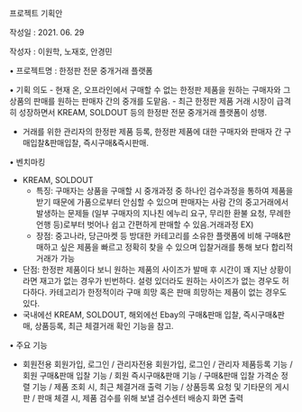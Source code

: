 프로젝트 기획안

작성일 : 2021. 06. 29

작성자 : 이원학, 노재호, 안경민

•	프로젝트명 : 한정판 전문 중개거래 플랫폼

•	기획 의도 
	- 현재 온, 오프라인에서 구매할 수 없는 한정판 제품을 원하는 구매자와 그 상품의 판매를 원하는 판매자 간의 중개를 도맡음.
	- 최근 한정판 제품 거래 시장이 급격히 성장하면서 KREAM, SOLDOUT 등의 한정판 전문 중개거래 플랫폼이 성행.
  - 거래를 위한 관리자의 한정판 제품 등록, 한정판 제품에 대한 구매자와 판매자 간 구매입찰&판매입찰, 즉시구매&즉시판매.

•	벤치마킹 
  - KREAM, SOLDOUT
	- 특징: 구매자는 상품을 구매할 시 중개과정 중 하나인 검수과정을 통하여 제품을 받기 때문에 가품으로부터 안심할 수 있으며 판매자는 사람 간의 중고거래에서 발생하는 문제들
	  (일부 구매자의 지나친 에누리 요구, 무리한 환불 요청, 무례한 언행 등)로부터 벗어나 쉽고 간편하게 판매할 수 있음.거래과정 EX)  
	- 장점: 중고나라, 당근마켓 등 방대한 카테고리를 소유한 플랫폼에 비해 구매&판매하고 싶은 제품을 빠르고 정확히 찾을 수 있으며 입찰거래를 통해 보다 합리적 거래가 가능
  - 단점: 한정판 제품이다 보니 원하는 제품의 사이즈가 발매 후 시간이 꽤 지난 상황이라면 재고가 없는 경우가 빈번하다. 설령 있더라도 원하는 사이즈가 없는 경우도 허다하다. 카테고리가 한정적이라 구매 희망 혹은 판매 희망하는 제품이 없는 경우도 있다.
  - 국내에선 KREAM, SOLDOUT, 해외에선 Ebay의 구매&판매 입찰, 즉시구매&판매, 상품등록, 최근 체결거래 확인 기능을 참고.

•	주요 기능 
  - 회원전용 회원가입, 로그인 / 관리자전용 회원가입, 로그인 / 
	관리자 제품등록 기능 / 회원 구매&판매 입찰 기능 / 회원 즉시구매&판매 기능 / 
	구매&판매 입찰 가격순 정렬 기능 / 제품 조회 시, 최근 체결거래 출력 기능 /
	상품등록 요청 및 기타문의 게시판 / 판매 체결 시, 제품 검수를 위해 보낼 검수센터 배송지 화면 출력 
